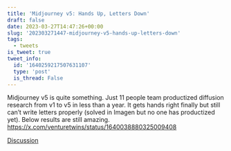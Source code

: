 ```yaml
---
title: 'Midjourney v5: Hands Up, Letters Down'
draft: false
date: 2023-03-27T14:47:26+00:00
slug: '202303271447-midjourney-v5-hands-up-letters-down'
tags:
  - tweets
is_tweet: true
tweet_info:
  id: '1640259217507631107'
  type: 'post'
  is_thread: False
---
```




Midjourney v5 is quite something. Just 11 people team productized diffusion research from v1 to v5 in less than a year. It gets hands right finally but still can’t write letters properly (solved in Imagen but no one has productized yet). Below results are still amazing. <https://x.com/venturetwins/status/1640038880325009408>

[Discussion](https://x.com/sytelus/status/1640259217507631107)
